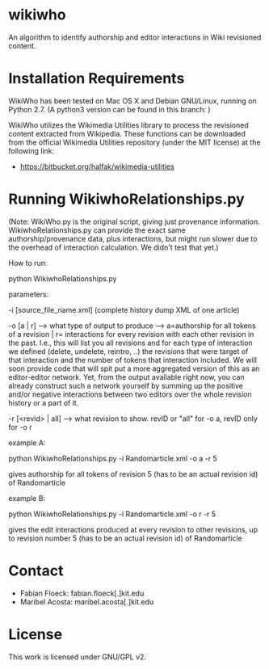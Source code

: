 wikiwho
=======
An algorithm to identify authorship and editor interactions in Wiki revisioned content.

Installation Requirements
========================
WikiWho has been tested on Mac OS X and Debian GNU/Linux, running on Python 2.7. 
(A python3 version can be found in this branch: )

WikiWho utilizes the Wikimedia Utilities library to process the revisioned content extracted from Wikipedia. 
These functions can be downloaded from the official Wikimedia Utilities repository (under the MIT license) at the
following link:
* https://bitbucket.org/halfak/wikimedia-utilities

Running WikiwhoRelationships.py  
===============
(Note: WikiWho.py is the original script, giving just provenance information. WikiwhoRelationships.py can provide the exact same authorship/provenance data, plus interactions, but might run slower due to the overhead of interaction calculation. We didn't test that yet.)

How to run:

python WikiwhoRelationships.py 

parameters: 

-i \[source_file_name.xml\] (complete history dump XML of one article)

-o [a | r] --> what type of output to produce --> a=authorship for all tokens of a revision | r= interactions for every revision with each other revision in the past. I.e., this will list you all revisions and for each type of interaction we defined (delete, undelete, reintro, ..) the revisions that were target of that interaction and the number of tokens that interaction included. We will soon provide code that will spit put a more aggregated version of this as an editor-editor network. Yet, from the output available right now, you can already construct such a network yourself by summing up the positive and/or negative interactions between two editors over the whole revision history or a part of it.

-r [\<revid\> | all] --> what revision to show. revID or "all" for -o a, revID only for -o r 


example A:

python WikiwhoRelationships.py -i Randomarticle.xml -o a -r 5

gives authorship for all tokens of revision 5 (has to be an actual revision id) of Randomarticle

example B:

python WikiwhoRelationships.py -i Randomarticle.xml -o r -r 5

gives the edit interactions produced at every revision to other revisions, up to revision number 5 (has to be an actual revision id) of Randomarticle




Contact
=======
* Fabian Floeck: fabian.floeck[.]kit.edu
* Maribel Acosta: maribel.acosta[.]kit.edu

License
=======
This work is licensed under GNU/GPL v2.
